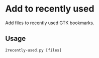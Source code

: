 # Add to recently used

Add files to recently used GTK bookmarks.

## Usage

```
2recently-used.py [files]
```
